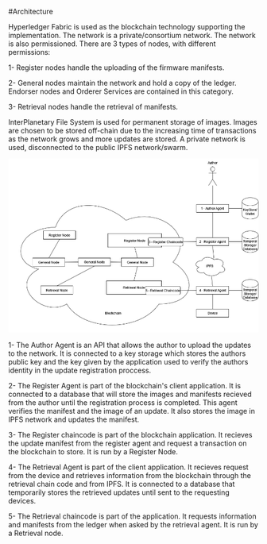 #Architecture

Hyperledger Fabric is used as the blockchain technology supporting the implementation. The network is a private/consortium network.
The network is also permissioned. There are 3 types of nodes, with different permissions:

1- Register nodes handle the uploading of the firmware manifests.

2- General nodes maintain the network and hold a copy of the ledger. Endorser nodes and Orderer Services are contained in this category. 

3- Retrieval nodes handle the retrieval of manifests.

InterPlanetary File System is used for permanent storage of images. Images are chosen to be stored off-chain due to the increasing time of transactions
as the network grows and more updates are stored. A private network is used, disconnected to the public IPFS network/swarm.

![Architecture](Architecture.drawio.png?raw=true "Architecture")

1- The Author Agent is an API that allows the author to upload the updates to the network. It is connected to a key storage which stores the
authors public key and the key given by the application used to verify the authors identity in the update registration proccess.

2- The Register Agent is part of the blockchain's client application. It is connected to a database that will store the images and manifests
recieved from the author until the registration process is completed. This agent verifies the manifest and the image of an update. It also stores
the image in IPFS network and updates the manifest.

3- The Register chaincode is part of the blockchain application. It recieves the update manifest from the register agent and request a transaction
on the blockchain to store. It is run by a Register Node.

4- The Retrieval Agent is part of the client application. It recieves request from the device and retrieves information from the blockchain through
the retrieval chain code and from IPFS. It is connected to a database that temporarily stores the retrieved updates until sent to the requesting
devices.

5- The Retrieval chaincode is part of the application. It requests information and manifests from the ledger when asked by the retrieval agent.
It is run by a Retrieval node.